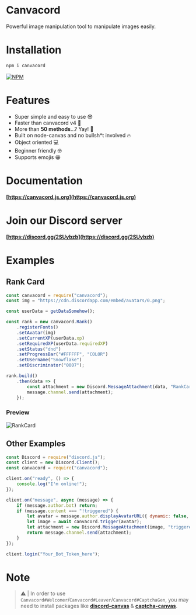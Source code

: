 # Canvacord
Powerful image manipulation tool to manipulate images easily.

# Installation

```sh
npm i canvacord
```

[![NPM](https://nodei.co/npm/canvacord.png)](https://nodei.co/npm/canvacord/)

# Features
- Super simple and easy to use 😎
- Faster than canvacord v4 🚀
- More than **50 methods**...? Yay! 🎉
- Built on node-canvas and no bullsh*t involved 🔥
- Object oriented 💻
- Beginner friendly 🤓
- Supports emojis 😀

# Documentation
**[https://canvacord.js.org](https://canvacord.js.org)**

# Join our Discord server
**[https://discord.gg/2SUybzb](https://discord.gg/2SUybzb)**

# Examples
## Rank Card

```js
const canvacord = require("canvacord");
const img = "https://cdn.discordapp.com/embed/avatars/0.png";

const userData = getDataSomehow();

const rank = new canvacord.Rank()
    .registerFonts()
    .setAvatar(img)
    .setCurrentXP(userData.xp)
    .setRequiredXP(userData.requiredXP)
    .setStatus("dnd")
    .setProgressBar("#FFFFFF", "COLOR")
    .setUsername("Snowflake")
    .setDiscriminator("0007");

rank.build()
    .then(data => {
        const attachment = new Discord.MessageAttachment(data, "RankCard.png");
        message.channel.send(attachment);
    });
```

### Preview
![RankCard](https://raw.githubusercontent.com/Snowflake107/canvacord/v5-alpha/test/images/RankCard.png)

## Other Examples

```js
const Discord = require("discord.js");
const client = new Discord.Client();
const canvacord = require("canvacord");

client.on("ready", () => {
    console.log("I'm online!");
});

client.on("message", async (message) => {
    if (message.author.bot) return;
    if (message.content === "!triggered") {
        let avatar = message.author.displayAvatarURL({ dynamic: false, format: 'png' });
        let image = await canvacord.trigger(avatar);
        let attachment = new Discord.MessageAttachment(image, "triggered.gif");
        return message.channel.send(attachment);
    }
});

client.login("Your_Bot_Token_here");
```

# Note
> ⚠ | In order to use `Canvacord#Welcomer`/`Canvacord#Leaver`/`Canvacord#CaptchaGen`, you may need to install packages like **[discord-canvas](https://npmjs.com/package/discord-canvas)** & **[captcha-canvas](https://npmjs.com/package/captcha-canvas)**.